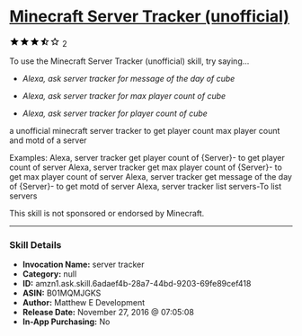 # [Minecraft Server Tracker (unofficial)](http://alexa.amazon.com/#skills/amzn1.ask.skill.6adaef4b-28a7-44bd-9203-69fe89cef418)
![3.5 stars](../../images/ic_star_black_18dp_1x.png)![3.5 stars](../../images/ic_star_black_18dp_1x.png)![3.5 stars](../../images/ic_star_black_18dp_1x.png)![3.5 stars](../../images/ic_star_half_black_18dp_1x.png)![3.5 stars](../../images/ic_star_border_black_18dp_1x.png) 2

To use the Minecraft Server Tracker (unofficial) skill, try saying...

* *Alexa, ask server tracker for message of the day of cube*

* *Alexa, ask server tracker for max player count of cube*

* *Alexa, ask server tracker for player count of cube*

a unofficial minecraft server tracker to get player count max player count and motd of a server

Examples:
Alexa, server tracker get player count of {Server}- to get player count of server
Alexa,  server tracker get max player count of {Server}- to get max player count of server
Alexa, server tracker get  message of the day of {Server}- to get motd of server
Alexa, server tracker list servers-To list servers

This skill is not sponsored or endorsed by Minecraft.

***

### Skill Details

* **Invocation Name:** server tracker
* **Category:** null
* **ID:** amzn1.ask.skill.6adaef4b-28a7-44bd-9203-69fe89cef418
* **ASIN:** B01MQMJGKS
* **Author:** Matthew E Development
* **Release Date:** November 27, 2016 @ 07:05:08
* **In-App Purchasing:** No
